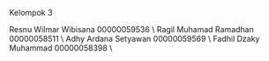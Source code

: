 Kelompok 3 

Resnu Wilmar Wibisana 00000059536  \\
Ragil Muhamad Ramadhan 00000058511  \\
Adhy Ardana Setyawan 00000059569   \\
Fadhil Dzaky Muhammad 00000058398  \\
